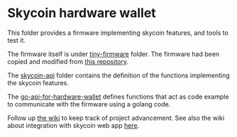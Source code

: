 # Skycoin hardware wallet

This folder provides a firmware implementing skycoin features, and tools to test it.

The firmware itself is under [tiny-firmware](https://github.com/skycoin/hardware-wallet/tree/master/tiny-firmware) folder.
The firmware had been copied and modified from [this repository](https://github.com/trezor/trezor-mcu).

The [skycoin-api](https://github.com/skycoin/hardware-wallet/tree/master/skycoin-api) folder contains the definition of the functions implementing the skycoin features.

The [go-api-for-hardware-wallet](https://github.com/skycoin/hardware-wallet/tree/master/go-api-for-hardware-wallet) defines functions that act as code example to communicate with the firmware using a golang code.

Follow up [the wiki](https://github.com/skycoin/hardware-wallet/wiki/Hardware-wallet-project-advancement) to keep track of project advancement.
See also the wiki about integration with skycoin web app [here](https://github.com/skycoin/hardware-wallet-go/wiki/Hardware-wallet-integration-with-skycoin-web-wallet).
